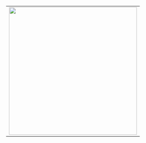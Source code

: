 <table>
  <tr >
    <td align="right"><img src="https://raw.githubusercontent.com/COINtoolbox/photoz_catalofues/master/images/coin.png" width="350"/></td>
</table>
